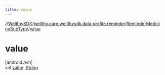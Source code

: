 ```yaml
---
title: value
---
```

//[WellthySDK](../../../index.html)/[wellthy.care.wellthysdk.data.profile.reminder](../index.html)/[ReminderMedicineSubType](index.html)/[value](value.html)



# value



[androidJvm]\
val [value](value.html): [String](https://kotlinlang.org/api/latest/jvm/stdlib/kotlin/-string/index.html)




